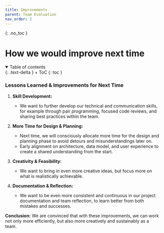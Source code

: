 ```yaml
---
title: Improvements
parent: Team Evaluation
nav_order: 2
---
```


{: .no_toc }
# How we would improve next time

<details open markdown="block">
{: .text-delta }
<summary>Table of contents</summary>
+ ToC
{: toc }
</details>


### Lessons Learned & Improvements for Next Time

1. **Skill Development:**
   - We want to further develop our technical and communication skills, for example through pair programming, focused code reviews, and sharing best practices within the team.

2. **More Time for Design & Planning:**
   - Next time, we will consciously allocate more time for the design and planning phase to avoid detours and misunderstandings later on.
   - Early alignment on architecture, data model, and user experience to create a shared understanding from the start.

3. **Creativity & Feasibility:**
   - We want to bring in even more creative ideas, but focus more on what is realistically achievable.
   
4. **Documentation & Reflection:**
   - We want to be even more consistent and continuous in our project documentation and team reflection, to learn better from both mistakes and successes.

**Conclusion:**
We are convinced that with these improvements, we can work not only more efficiently, but also more creatively and sustainably as a team.